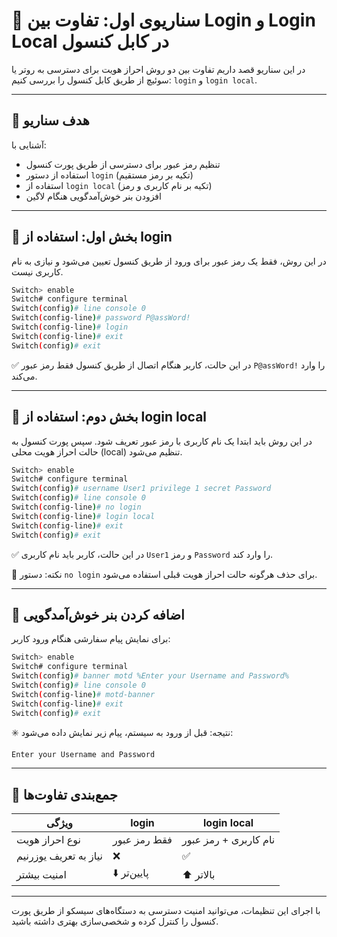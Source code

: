# 🔐 سناریوی اول: تفاوت بین Login و Login Local در کابل کنسول

در این سناریو قصد داریم تفاوت بین دو روش احراز هویت برای دسترسی به روتر یا سوئیچ از طریق کابل کنسول را بررسی کنیم: `login` و `login local`.

---

## 🧪 هدف سناریو

آشنایی با:

- تنظیم رمز عبور برای دسترسی از طریق پورت کنسول
- استفاده از دستور `login` (تکیه بر رمز مستقیم)
- استفاده از `login local` (تکیه بر نام کاربری و رمز)
- افزودن بنر خوش‌آمدگویی هنگام لاگین

---

## 🧩 بخش اول: استفاده از login

در این روش، فقط یک رمز عبور برای ورود از طریق کنسول تعیین می‌شود و نیازی به نام کاربری نیست.

```bash
Switch> enable
Switch# configure terminal
Switch(config)# line console 0
Switch(config-line)# password P@assWord!
Switch(config-line)# login
Switch(config-line)# exit
Switch(config)# exit
```

✅ در این حالت، کاربر هنگام اتصال از طریق کنسول فقط رمز عبور `P@assWord!` را وارد می‌کند.

---

## 🧩 بخش دوم: استفاده از login local

در این روش باید ابتدا یک نام کاربری با رمز عبور تعریف شود. سپس پورت کنسول به حالت احراز هویت محلی (local) تنظیم می‌شود.

```bash
Switch> enable
Switch# configure terminal
Switch(config)# username User1 privilege 1 secret Password
Switch(config)# line console 0
Switch(config-line)# no login
Switch(config-line)# login local
Switch(config-line)# exit
Switch(config)# exit
```

✅ در این حالت، کاربر باید نام کاربری `User1` و رمز `Password` را وارد کند.

📌 نکته: دستور `no login` برای حذف هرگونه حالت احراز هویت قبلی استفاده می‌شود.

---

## 🎨 اضافه کردن بنر خوش‌آمدگویی

برای نمایش پیام سفارشی هنگام ورود کاربر:

```bash
Switch> enable
Switch# configure terminal
Switch(config)# banner motd %Enter your Username and Password%
Switch(config)# line console 0
Switch(config-line)# motd-banner
Switch(config-line)# exit
Switch(config)# exit
```

✳️ نتیجه: قبل از ورود به سیستم، پیام زیر نمایش داده می‌شود:
```
Enter your Username and Password
```

---

## 📝 جمع‌بندی تفاوت‌ها

| ویژگی                     | login               | login local                   |
|--------------------------|---------------------|-------------------------------|
| نوع احراز هویت           | فقط رمز عبور        | نام کاربری + رمز عبور         |
| نیاز به تعریف یوزرنیم   | ❌                  | ✅                            |
| امنیت بیشتر              | ⬇️ پایین‌تر        | ⬆️ بالاتر                     |

---

با اجرای این تنظیمات، می‌توانید امنیت دسترسی به دستگاه‌های سیسکو از طریق پورت کنسول را کنترل کرده و شخصی‌سازی بهتری داشته باشید.

